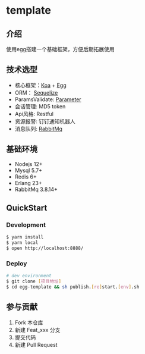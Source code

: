 # template
## 介绍
使用egg搭建一个基础框架，方便后期拓展使用

## 技术选型
- 核心框架：[Koa][koa] + [Egg][egg]
- ORM： [Sequelize][sequelize]
- ParamsValidate: [Parameter][parameter]
- 会话管理: MD5 token
- Api风格: Restful
- 资源报警: 钉钉通知机器人
- 消息队列: [RabbitMq][rabbitMq]

## 基础环境
- Nodejs 12+
- Mysql 5.7+
- Redis 6+
- Erlang 23+
- RabbitMq 3.8.14+

## QuickStart
### Development

```bash
$ yarn install
$ yarn local
$ open http://localhost:8888/
```

### Deploy

```bash
# dev environment 
$ git clone [项目地址]
$ cd egg-template && sh publish.[re]start.[env].sh
```

[koa]: https://koa.bootcss.com/
[egg]: https://eggjs.org
[sequelize]: https://sequelize.org/master
[parameter]: https://github.com/node-modules/parameter
[rabbitMq]: https://www.rabbitmq.com/

## 参与贡献

1.  Fork 本仓库
2.  新建 Feat_xxx 分支
3.  提交代码
4.  新建 Pull Request
